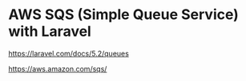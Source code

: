 # AWS SQS (Simple Queue Service) with Laravel

https://laravel.com/docs/5.2/queues

https://aws.amazon.com/sqs/